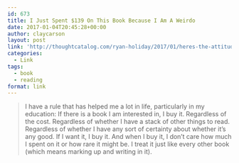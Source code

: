 ```yaml
---
id: 673
title: I Just Spent $139 On This Book Because I Am A Weirdo
date: 2017-01-04T20:45:28+00:00
author: claycarson
layout: post
link: 'http://thoughtcatalog.com/ryan-holiday/2017/01/heres-the-attitude-that-successful-people-have-when-it-comes-to-books/?utm_content=buffer57cf9&utm_medium=social&utm_source=twitter.com&utm_campaign=buffer'
categories: 
  - Link
tags:
  - book
  - reading
format: link
---
```

> I have a rule that has helped me a lot in life, particularly in my education: If there is a book I am interested in, I buy it. Regardless of the cost. Regardless of whether I have a stack of other things to read. Regardless of whether I have any sort of certainty about whether it’s any good. If I want it, I buy it. And when I buy it, I don’t care how much I spent on it or how rare it might be. I treat it just like every other book (which means marking up and writing in it).